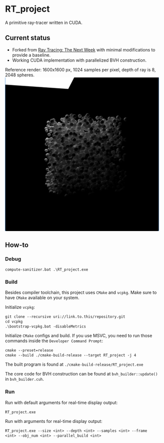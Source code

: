 # RT_project

A primitive ray-tracer written in CUDA.

## Current status

- Forked from [Ray Tracing: The Next Week](https://raytracing.github.io/books/RayTracingTheNextWeek.html) 
with minimal modifications to provide a baseline.
- Working CUDA implementation with parallelized BVH construction.

Reference render: 1600x1600 px, 1024 samples per pixel, depth of ray is 8, 2048 spheres.
![reference.png](reference.png)

## How-to

### Debug
```shell
compute-sanitizer.bat .\RT_project.exe
```

### Build
Besides compiler toolchain, this project uses `CMake` and `vcpkg`.
Make sure to have `CMake` available on your system.

Initialize `vcpkg`:
```shell
git clone --recursive uri://link.to.this/repository.git
cd vcpkg
.\bootstrap-vcpkg.bat -disableMetrics
```

Initialize `CMake` configs and build. 
If you use MSVC, you need to run those commands inside the `Developer Command Prompt`:
```shell
cmake --preset=release
cmake --build ./cmake-build-release --target RT_project -j 4
```

The built program is found at `./cmake-build-release/RT_project.exe`

The core code for BVH construction can be found at `bvh_builder::update()` in `bvh_builder.cuh`.

### Run

Run with default arguments for real-time display output:
```shell
RT_project.exe
```

Run with arguments for real-time display output:
```shell
RT_project.exe --size <int> --depth <int> --samples <int> --frame <int> --obj_num <int> --parallel_build <int>
```